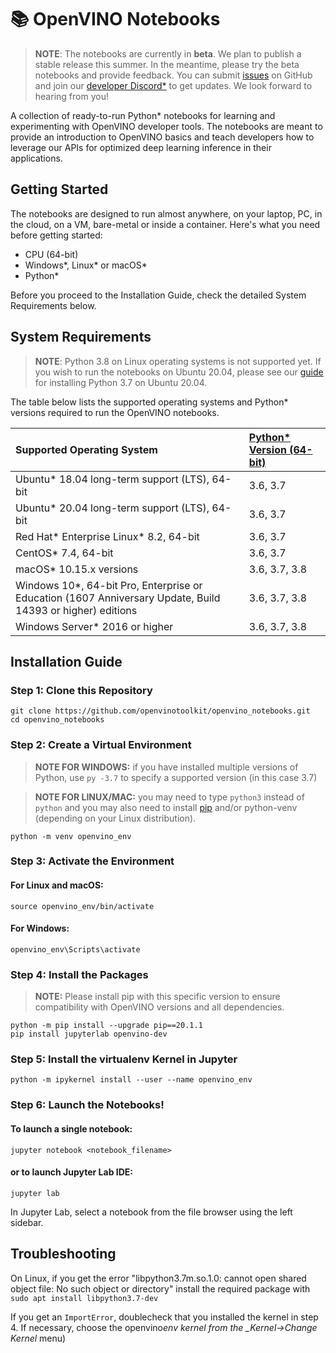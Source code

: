 # 📚 OpenVINO Notebooks

> **NOTE**: The notebooks are currently in **beta**. We plan to publish a stable release this summer. In the meantime, please try the beta notebooks and provide feedback. You can submit [issues](https://github.com/openvinotoolkit/openvino_notebooks/issues) on GitHub and join our [developer Discord\*](https://discord.com/invite/pWGcWpyx7x) to get updates. We look forward to hearing from you!

A collection of ready-to-run Python\* notebooks for learning and experimenting with OpenVINO developer tools. The notebooks are meant to provide an introduction to OpenVINO basics and teach developers how to leverage our APIs for optimized deep learning inference in their applications.

## Getting Started

The notebooks are designed to run almost anywhere, on your laptop, PC, in the cloud, on a VM, bare-metal or inside a container. Here's what you need before getting started:

- CPU (64-bit)
- Windows\*, Linux\* or macOS\*
- Python\*

Before you proceed to the Installation Guide, check the detailed System Requirements below.

## System Requirements

> **NOTE**: Python 3.8 on Linux operating systems is not supported yet. If you wish to run the notebooks on Ubuntu 20.04, please see our [guide](wiki_url) for installing Python 3.7 on Ubuntu 20.04.

The table below lists the supported operating systems and Python\* versions required to run the OpenVINO notebooks.

| Supported Operating System                                                                                  | [Python\* Version (64-bit)](https://www.python.org/) |
| :---------------------------------------------------------------------------------------------------------- | :--------------------------------------------------- |
| Ubuntu\* 18.04 long-term support (LTS), 64-bit                                                              | 3.6, 3.7                                             |
| Ubuntu\* 20.04 long-term support (LTS), 64-bit                                                              | 3.6, 3.7                                             |
| Red Hat* Enterprise Linux* 8.2, 64-bit                                                                      | 3.6, 3.7                                             |
| CentOS\* 7.4, 64-bit                                                                                        | 3.6, 3.7                                             |
| macOS\* 10.15.x versions                                                                                    | 3.6, 3.7, 3.8                                        |
| Windows 10\*, 64-bit Pro, Enterprise or Education (1607 Anniversary Update, Build 14393 or higher) editions | 3.6, 3.7, 3.8                                        |
| Windows Server\* 2016 or higher                                                                             | 3.6, 3.7, 3.8                                        |

## Installation Guide

### Step 1: Clone this Repository

```
git clone https://github.com/openvinotoolkit/openvino_notebooks.git
cd openvino_notebooks
```

### Step 2: Create a Virtual Environment

> **NOTE FOR WINDOWS:** if you have installed multiple versions of Python, use `py -3.7` to specify a supported version (in this case 3.7)

> **NOTE FOR LINUX/MAC:** you may need to type `python3` instead of `python` and you may also need to install [pip](https://pip.pypa.io/en/stable/installing/) and/or python-venv (depending on your Linux distribution).

```
python -m venv openvino_env
```

### Step 3: Activate the Environment

#### For Linux and macOS:

```
source openvino_env/bin/activate
```

#### For Windows:

```
openvino_env\Scripts\activate
```

### Step 4: Install the Packages

> **NOTE:** Please install pip with this specific version to ensure compatibility with OpenVINO versions and all dependencies.

```
python -m pip install --upgrade pip==20.1.1
pip install jupyterlab openvino-dev
```

### Step 5: Install the virtualenv Kernel in Jupyter

```
python -m ipykernel install --user --name openvino_env
```

### Step 6: Launch the Notebooks!

#### To launch a single notebook:

```
jupyter notebook <notebook_filename>
```

#### or to launch Jupyter Lab IDE:

```
jupyter lab
```

In Jupyter Lab, select a notebook from the file browser using the left sidebar.

## Troubleshooting

On Linux, if you get the error "libpython3.7m.so.1.0: cannot open shared object file: No such object or directory" install the required package with `sudo apt install libpython3.7-dev`

If you get an `ImportError`, doublecheck that you installed the kernel in step 4. If necessary, choose the openvino*env kernel from the \_Kernel->Change Kernel* menu)
